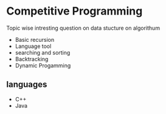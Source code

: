 # Competitive Programming

Topic wise intresting question on data stucture on algorithum 

* Basic recursion
* Language tool 
* searching and sorting 
* Backtracking 
* Dynamic Progamming

## languages
* C++
* Java

